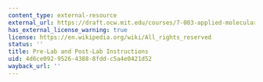 ```yaml
---
content_type: external-resource
external_url: https://draft.ocw.mit.edu/courses/7-003-applied-molecular-biology-lab-spring-2022/pages/lab-notebook-instructions/
has_external_license_warning: true
license: https://en.wikipedia.org/wiki/All_rights_reserved
status: ''
title: Pre-Lab and Post-Lab Instructions
uid: 4d6ce092-9526-4388-8fdd-c5a4e0421d52
wayback_url: ''
---
```

